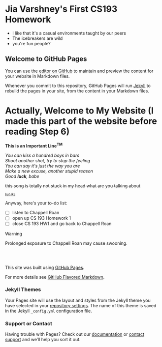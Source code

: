 # Jia Varshney's First CS193 Homework
- I like that it's a casual environments taught by our peers
- The icebreakers are wild
- you're fun people?

## Welcome to GitHub Pages

You can use the [editor on GitHub](https://github.com/kalutes/CS193_Fall18_Lab1/edit/master/index.md) to maintain and preview the content for your website in Markdown files.

Whenever you commit to this repository, GitHub Pages will run [Jekyll](https://jekyllrb.com/) to rebuild the pages in your site, from the content in your Markdown files.

# Actually, Welcome to My Website (I made this part of the website before reading Step 6)

**This is an Important Line<sup>TM</sup>**

_You can kiss a hundred boys in bars_  
_Shoot another shot, try to stop the feeling_  
_You can say it's just the way you are_  
_Make a new excuse, another stupid reason_  
_Good **luck**, babe_

~~this song is totally not stuck in my head what are you talking about~~

<sub><sup>_[but like](https://www.youtube.com/watch?v=VZ-oGLluGAc)_</sup></sub>


Anyway, here's your to-do list:
- [ ] listen to Chappell Roan
- [ ] open up  CS 193 Homework 1
- [ ] close CS 193 HW1 and go back to Chappell Roan

> [!WARNING]
> Prolonged exposure to Chappell Roan may cause swooning.

<br>
<br>

This site was built using [GitHub Pages](https://pages.github.com/).

For more details see [GitHub Flavored Markdown](https://guides.github.com/features/mastering-markdown/).

### Jekyll Themes

Your Pages site will use the layout and styles from the Jekyll theme you have selected in your [repository settings](https://github.com/kalutes/CS193_Fall18_Lab1/settings). The name of this theme is saved in the Jekyll `_config.yml` configuration file.

### Support or Contact

Having trouble with Pages? Check out our [documentation](https://help.github.com/categories/github-pages-basics/) or [contact support](https://github.com/contact) and we’ll help you sort it out.
